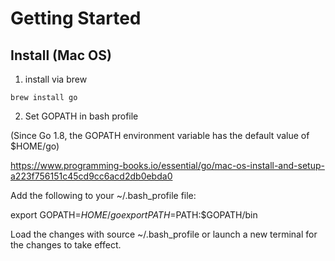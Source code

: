 # Getting Started 

## Install (Mac OS)

1. install via brew 
```
brew install go
```
2. Set GOPATH in bash profile 

(Since Go 1.8, the GOPATH environment variable has the default value of $HOME/go)

https://www.programming-books.io/essential/go/mac-os-install-and-setup-a223f756151c45cd9cc6acd2db0ebda0

Add the following to your ~/.bash_profile file:

export GOPATH=$HOME/go
export PATH=$PATH:$GOPATH/bin

Load the changes with source ~/.bash_profile or launch a new terminal for the changes to take effect.